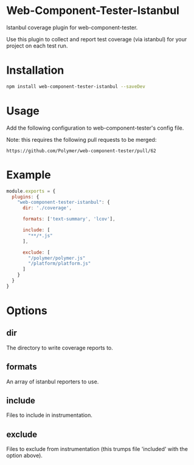 Web-Component-Tester-Istanbul
=============================

Istanbul coverage plugin for web-component-tester.

Use this plugin to collect and report test coverage (via istanbul) for
your project on each test run.

# Installation

```sh
npm install web-component-tester-istanbul --saveDev
```

# Usage

Add the following configuration to web-component-tester's config file.

Note: this requires the following pull requests to be merged:

    https://github.com/Polymer/web-component-tester/pull/62

# Example

```js
module.exports = {
  plugins: {
    "web-component-tester-istanbul": {
      dir: './coverage',

      formats: ['text-summary', 'lcov'],

      include: [
        "**/*.js"
      ],

      exclude: [
        "/polymer/polymer.js"
        "/platform/platform.js"
      ]
    }
  }
}
```

# Options

## dir

The directory to write coverage reports to.

## formats

An array of istanbul reporters to use.

## include

Files to include in instrumentation.

## exclude

Files to exclude from instrumentation (this trumps file 'included' with
the option above).
